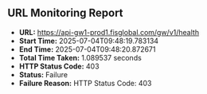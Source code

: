 ## URL Monitoring Report

- **URL:** https://api-gw1-prod1.fisglobal.com/gw/v1/health
- **Start Time:** 2025-07-04T09:48:19.783134
- **End Time:** 2025-07-04T09:48:20.872671
- **Total Time Taken:** 1.089537 seconds
- **HTTP Status Code:** 403
- **Status:** Failure
- **Failure Reason:** HTTP Status Code: 403
